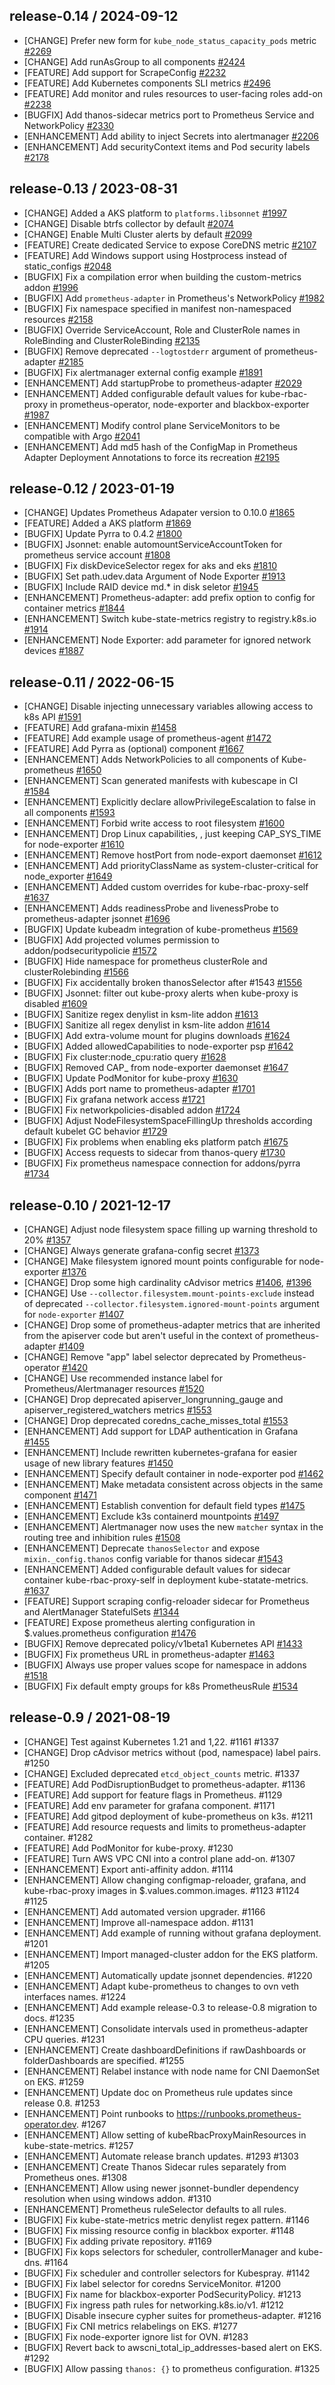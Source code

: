 ## release-0.14 / 2024-09-12

* [CHANGE] Prefer new form for `kube_node_status_capacity_pods` metric [#2269](https://github.com/prometheus-operator/kube-prometheus/pull/2269)
* [CHANGE] Add runAsGroup to all components [#2424](https://github.com/prometheus-operator/kube-prometheus/pull/2424)
* [FEATURE] Add support for ScrapeConfig [#2232](https://github.com/prometheus-operator/kube-prometheus/pull/2232)
* [FEATURE] Add Kubernetes components SLI metrics [#2496](https://github.com/prometheus-operator/kube-prometheus/pull/2496)
* [FEATURE] Add monitor and rules resources to user-facing roles add-on [#2238](https://github.com/prometheus-operator/kube-prometheus/pull/2238)
* [BUGFIX] Add thanos-sidecar metrics port to Prometheus Service and NetworkPolicy [#2330](https://github.com/prometheus-operator/kube-prometheus/pull/2330)
* [ENHANCEMENT] Add ability to inject Secrets into alertmanager [#2206](https://github.com/prometheus-operator/kube-prometheus/pull/2206)
* [ENHANCEMENT] Add securityContext items and Pod security labels [#2178](https://github.com/prometheus-operator/kube-prometheus/pull/2178)

## release-0.13 / 2023-08-31

* [CHANGE] Added a AKS platform to `platforms.libsonnet` [#1997](https://github.com/prometheus-operator/kube-prometheus/pull/1997)
* [CHANGE] Disable btrfs collector by default [#2074](https://github.com/prometheus-operator/kube-prometheus/pull/2074)
* [CHANGE] Enable Multi Cluster alerts by default [#2099](https://github.com/prometheus-operator/kube-prometheus/pull/2099)
* [FEATURE] Create dedicated Service to expose CoreDNS metric [#2107](https://github.com/prometheus-operator/kube-prometheus/pull/2107)
* [FEATURE] Add Windows support using Hostprocess instead of static_configs [#2048](https://github.com/prometheus-operator/kube-prometheus/pull/2048)
* [BUGFIX] Fix a compilation error when building the custom-metrics addon [#1996](https://github.com/prometheus-operator/kube-prometheus/pull/1996)
* [BUGFIX] Add `prometheus-adapter` in Prometheus's NetworkPolicy [#1982](https://github.com/prometheus-operator/kube-prometheus/pull/1982)
* [BUGFIX] Fix namespace specified in manifest non-namespaced resources [#2158](https://github.com/prometheus-operator/kube-prometheus/pull/2158)
* [BUGFIX] Override ServiceAccount, Role and ClusterRole names in RoleBinding and ClusterRoleBinding [#2135](https://github.com/prometheus-operator/kube-prometheus/pull/2135)
* [BUGFIX] Remove deprecated `--logtostderr` argument of prometheus-adapter [#2185](https://github.com/prometheus-operator/kube-prometheus/pull/2185)
* [BUGFIX] Fix alertmanager external config example [#1891](https://github.com/prometheus-operator/kube-prometheus/pull/1891)
* [ENHANCEMENT] Add startupProbe to prometheus-adapter [#2029](https://github.com/prometheus-operator/kube-prometheus/pull/2029)
* [ENHANCEMENT] Added configurable default values for kube-rbac-proxy in prometheus-operator, node-exporter and blackbox-exporter [#1987](https://github.com/prometheus-operator/kube-prometheus/pull/1987)
* [ENHANCEMENT] Modify control plane ServiceMonitors to be compatible with Argo [#2041](https://github.com/prometheus-operator/kube-prometheus/pull/2041)
* [ENHANCEMENT] Add md5 hash of the ConfigMap in Prometheus Adapter Deployment Annotations to force its recreation [#2195](https://github.com/prometheus-operator/kube-prometheus/pull/2195)

## release-0.12 / 2023-01-19

* [CHANGE] Updates Prometheus Adapater version to 0.10.0 [#1865](https://github.com/prometheus-operator/kube-prometheus/pull/1865)
* [FEATURE] Added a AKS platform [#1869](https://github.com/prometheus-operator/kube-prometheus/pull/1869)
* [BUGFIX] Update Pyrra to 0.4.2 [#1800](https://github.com/prometheus-operator/kube-prometheus/pull/1800)
* [BUGFIX] Jsonnet: enable automountServiceAccountToken for prometheus service account [#1808](https://github.com/prometheus-operator/kube-prometheus/pull/1808)
* [BUGFIX] Fix diskDeviceSelector regex for aks and eks [#1810](https://github.com/prometheus-operator/kube-prometheus/pull/1810)
* [BUGFIX] Set path.udev.data Argument of Node Exporter [#1913](https://github.com/prometheus-operator/kube-prometheus/pull/1913)
* [BUGFIX] Include RAID device md.* in disk seletor [#1945](https://github.com/prometheus-operator/kube-prometheus/pull/1945)
* [ENHANCEMENT] Prometheus-adapter: add prefix option to config for container metrics [#1844](https://github.com/prometheus-operator/kube-prometheus/pull/1844)
* [ENHANCEMENT] Switch kube-state-metrics registry to registry.k8s.io [#1914](https://github.com/prometheus-operator/kube-prometheus/pull/1914)
* [ENHANCEMENT] Node Exporter: add parameter for ignored network devices [#1887](https://github.com/prometheus-operator/kube-prometheus/pull/1887)

## release-0.11 / 2022-06-15

* [CHANGE] Disable injecting unnecessary variables allowing access to k8s API [#1591](https://github.com/prometheus-operator/kube-prometheus/pull/1591)
* [FEATURE] Add grafana-mixin [#1458](https://github.com/prometheus-operator/kube-prometheus/pull/1458)
* [FEATURE] Add example usage of prometheus-agent [#1472](https://github.com/prometheus-operator/kube-prometheus/pull/1472)
* [FEATURE] Add Pyrra as (optional) component [#1667](https://github.com/prometheus-operator/kube-prometheus/pull/1667)
* [ENHANCEMENT] Adds NetworkPolicies to all components of Kube-prometheus [#1650](https://github.com/prometheus-operator/kube-prometheus/pull/1650)
* [ENHANCEMENT] Scan generated manifests with kubescape in CI [#1584](https://github.com/prometheus-operator/kube-prometheus/pull/1584)
* [ENHANCEMENT] Explicitly declare allowPrivilegeEscalation to false in all components [#1593](https://github.com/prometheus-operator/kube-prometheus/pull/1593)
* [ENHANCEMENT] Forbid write access to root filesystem [#1600](https://github.com/prometheus-operator/kube-prometheus/pull/1600)
* [ENHANCEMENT] Drop Linux capabilities, , just keeping CAP_SYS_TIME for node-exporter [#1610](https://github.com/prometheus-operator/kube-prometheus/pull/1610)
* [ENHANCEMENT] Remove hostPort from node-export daemonset [#1612](https://github.com/prometheus-operator/kube-prometheus/pull/1612)
* [ENHANCEMENT] Add priorityClassName as system-cluster-critical for node_exporter [#1649](https://github.com/prometheus-operator/kube-prometheus/pull/1649)
* [ENHANCEMENT] Added custom overrides for kube-rbac-proxy-self [#1637](https://github.com/prometheus-operator/kube-prometheus/pull/1637)
* [ENHANCEMENT] Adds readinessProbe and livenessProbe to prometheus-adapter jsonnet [#1696](https://github.com/prometheus-operator/kube-prometheus/pull/1696)
* [BUGFIX] Update kubeadm integration of kube-prometheus [#1569](https://github.com/prometheus-operator/kube-prometheus/pull/1569)
* [BUGFIX] Add projected volumes permission to addon/podsecuritypolicie [#1572](https://github.com/prometheus-operator/kube-prometheus/pull/1572)
* [BUGFIX] Hide namespace for prometheus clusterRole and clusterRolebinding [#1566](https://github.com/prometheus-operator/kube-prometheus/pull/1566)
* [BUGFIX] Fix accidentally broken thanosSelector after #1543 [#1556](https://github.com/prometheus-operator/kube-prometheus/pull/1556)
* [BUGFIX] Jsonnet: filter out kube-proxy alerts when kube-proxy is disabled [#1609](https://github.com/prometheus-operator/kube-prometheus/pull/1609)
* [BUGFIX] Sanitize regex denylist in ksm-lite addon [#1613](https://github.com/prometheus-operator/kube-prometheus/pull/1613)
* [BUGFIX] Sanitize all regex denylist in ksm-lite addon [#1614](https://github.com/prometheus-operator/kube-prometheus/pull/1614)
* [BUGFIX] Add extra-volume mount for plugins downloads [#1624](https://github.com/prometheus-operator/kube-prometheus/pull/1624)
* [BUGFIX] Added allowedCapabilities to node-exporter psp [#1642](https://github.com/prometheus-operator/kube-prometheus/pull/1642)
* [BUGFIX] Fix cluster:node_cpu:ratio query [#1628](https://github.com/prometheus-operator/kube-prometheus/pull/1628)
* [BUGFIX] Removed CAP_ from node-exporter daemonset [#1647](https://github.com/prometheus-operator/kube-prometheus/pull/1647)
* [BUGFIX] Update PodMonitor for kube-proxy [#1630](https://github.com/prometheus-operator/kube-prometheus/pull/1630)
* [BUGFIX] Adds port name to prometheus-adapter [#1701](https://github.com/prometheus-operator/kube-prometheus/pull/1701)
* [BUGFIX] Fix grafana network access [#1721](https://github.com/prometheus-operator/kube-prometheus/pull/1721)
* [BUGFIX] Fix networkpolicies-disabled addon [#1724](https://github.com/prometheus-operator/kube-prometheus/pull/1724)
* [BUGFIX] Adjust NodeFilesystemSpaceFillingUp thresholds according default kubelet GC behavior [#1729](https://github.com/prometheus-operator/kube-prometheus/pull/1729)
* [BUGFIX] Fix problems when enabling eks platform patch [#1675](https://github.com/prometheus-operator/kube-prometheus/pull/1675)
* [BUGFIX] Access requests to sidecar from thanos-query [#1730](https://github.com/prometheus-operator/kube-prometheus/pull/1730)
* [BUGFIX] Fix prometheus namespace connection for addons/pyrra [#1734](https://github.com/prometheus-operator/kube-prometheus/pull/1734)

## release-0.10 / 2021-12-17

* [CHANGE] Adjust node filesystem space filling up warning threshold to 20% [#1357](https://github.com/prometheus-operator/kube-prometheus/pull/1357)
* [CHANGE] Always generate grafana-config secret [#1373](https://github.com/prometheus-operator/kube-prometheus/pull/1373)
* [CHANGE] Make filesystem ignored mount points configurable for node-exporter [#1376](https://github.com/prometheus-operator/kube-prometheus/pull/1376)
* [CHANGE] Drop some high cardinality cAdvisor metrics [#1406](https://github.com/prometheus-operator/kube-prometheus/pull/1406), [#1396](https://github.com/prometheus-operator/kube-prometheus/pull/1396)
* [CHANGE] Use `--collector.filesystem.mount-points-exclude` instead of deprecated `--collector.filesystem.ignored-mount-points` argument for `node-exporter` [#1407](https://github.com/prometheus-operator/kube-prometheus/pull/1407)
* [CHANGE] Drop some of prometheus-adapter metrics that are inherited from the apiserver code but aren't useful in the context of prometheus-adapter [#1409](https://github.com/prometheus-operator/kube-prometheus/pull/1409)
* [CHANGE] Remove "app" label selector deprecated by Prometheus-operator [#1420](https://github.com/prometheus-operator/kube-prometheus/pull/1420)
* [CHANGE] Use recommended instance label for Prometheus/Alertmanager resources [#1520](https://github.com/prometheus-operator/kube-prometheus/pull/1520)
* [CHANGE] Drop deprecated apiserver_longrunning_gauge and apiserver_registered_watchers metrics [#1553](https://github.com/prometheus-operator/kube-prometheus/pull/1553)
* [CHANGE] Drop deprecated coredns_cache_misses_total [#1553](https://github.com/prometheus-operator/kube-prometheus/pull/1553)
* [ENHANCEMENT] Add support for LDAP authentication in Grafana [#1455](https://github.com/prometheus-operator/kube-prometheus/pull/1445)
* [ENHANCEMENT] Include rewritten kubernetes-grafana for easier usage of new library features [#1450](https://github.com/prometheus-operator/kube-prometheus/pull/1450)
* [ENHANCEMENT] Specify default container in node-exporter pod [#1462](https://github.com/prometheus-operator/kube-prometheus/pull/1462)
* [ENHANCEMENT] Make metadata consistent across objects in the same component [#1471](https://github.com/prometheus-operator/kube-prometheus/pull/1471)
* [ENHANCEMENT] Establish convention for default field types [#1475](https://github.com/prometheus-operator/kube-prometheus/pull/1475)
* [ENHANCEMENT] Exclude k3s containerd mountpoints [#1497](https://github.com/prometheus-operator/kube-prometheus/pull/1497)
* [ENHANCEMENT] Alertmanager now uses the new `matcher` syntax in the routing tree and inhibition rules [#1508](https://github.com/prometheus-operator/kube-prometheus/pull/1508)
* [ENHANCEMENT] Deprecate `thanosSelector` and expose `mixin._config.thanos` config variable for thanos sidecar [#1543](https://github.com/prometheus-operator/kube-prometheus/pull/1543)
* [ENHANCEMENT] Added configurable default values for sidecar container kube-rbac-proxy-self in deployment kube-statate-metrics. [#1637](https://github.com/prometheus-operator/kube-prometheus/pull/1637)
* [FEATURE] Support scraping config-reloader sidecar for Prometheus and AlertManager StatefulSets [#1344](https://github.com/prometheus-operator/kube-prometheus/pull/1344)
* [FEATURE] Expose prometheus alerting configuration in $.values.prometheus configuration [#1476](https://github.com/prometheus-operator/kube-prometheus/pull/1476)
* [BUGFIX] Remove deprecated policy/v1beta1 Kubernetes API [#1433](https://github.com/prometheus-operator/kube-prometheus/pull/1433)
* [BUGFIX] Fix prometheus URL in prometheus-adapter [#1463](https://github.com/prometheus-operator/kube-prometheus/pull/1463)
* [BUGFIX] Always use proper values scope for namespace in addons [#1518](https://github.com/prometheus-operator/kube-prometheus/pull/1518)
* [BUGFIX] Fix default empty groups for k8s PrometheusRule [#1534](https://github.com/prometheus-operator/kube-prometheus/pull/1534)

## release-0.9 / 2021-08-19

* [CHANGE] Test against Kubernetes 1.21 and 1,22. #1161 #1337
* [CHANGE] Drop cAdvisor metrics without (pod, namespace) label pairs. #1250
* [CHANGE] Excluded deprecated `etcd_object_counts` metric. #1337
* [FEATURE] Add PodDisruptionBudget to prometheus-adapter. #1136
* [FEATURE] Add support for feature flags in Prometheus. #1129
* [FEATURE] Add env parameter for grafana component. #1171
* [FEATURE] Add gitpod deployment of kube-prometheus on k3s. #1211
* [FEATURE] Add resource requests and limits to prometheus-adapter container. #1282
* [FEATURE] Add PodMonitor for kube-proxy. #1230
* [FEATURE] Turn AWS VPC CNI into a control plane add-on. #1307
* [ENHANCEMENT] Export anti-affinity addon. #1114
* [ENHANCEMENT] Allow changing configmap-reloader, grafana, and kube-rbac-proxy images in $.values.common.images. #1123 #1124 #1125
* [ENHANCEMENT] Add automated version upgrader. #1166
* [ENHANCEMENT] Improve all-namespace addon. #1131
* [ENHANCEMENT] Add example of running without grafana deployment. #1201
* [ENHANCEMENT] Import managed-cluster addon for the EKS platform. #1205
* [ENHANCEMENT] Automatically update jsonnet dependencies. #1220
* [ENHANCEMENT] Adapt kube-prometheus to changes to ovn veth interfaces names. #1224
* [ENHANCEMENT] Add example release-0.3 to release-0.8 migration to docs. #1235
* [ENHANCEMENT] Consolidate intervals used in prometheus-adapter CPU queries. #1231
* [ENHANCEMENT] Create dashboardDefinitions if rawDashboards or folderDashboards are specified. #1255
* [ENHANCEMENT] Relabel instance with node name for CNI DaemonSet on EKS. #1259
* [ENHANCEMENT] Update doc on Prometheus rule updates since release 0.8. #1253
* [ENHANCEMENT] Point runbooks to https://runbooks.prometheus-operator.dev. #1267
* [ENHANCEMENT] Allow setting of kubeRbacProxyMainResources in kube-state-metrics. #1257
* [ENHANCEMENT] Automate release branch updates. #1293 #1303
* [ENHANCEMENT] Create Thanos Sidecar rules separately from Prometheus ones. #1308
* [ENHANCEMENT] Allow using newer jsonnet-bundler dependency resolution when using windows addon. #1310
* [ENHANCEMENT] Prometheus ruleSelector defaults to all rules.
* [BUGFIX] Fix kube-state-metrics metric denylist regex pattern. #1146
* [BUGFIX] Fix missing resource config in blackbox exporter. #1148
* [BUGFIX] Fix adding private repository. #1169
* [BUGFIX] Fix kops selectors for scheduler, controllerManager and kube-dns. #1164
* [BUGFIX] Fix scheduler and controller selectors for Kubespray. #1142
* [BUGFIX] Fix label selector for coredns ServiceMonitor. #1200
* [BUGFIX] Fix name for blackbox-exporter PodSecurityPolicy. #1213
* [BUGFIX] Fix ingress path rules for networking.k8s.io/v1. #1212
* [BUGFIX] Disable insecure cypher suites for prometheus-adapter. #1216
* [BUGFIX] Fix CNI metrics relabelings on EKS. #1277
* [BUGFIX] Fix node-exporter ignore list for OVN. #1283
* [BUGFIX] Revert back to awscni_total_ip_addresses-based alert on EKS. #1292
* [BUGFIX] Allow passing `thanos: {}` to prometheus configuration. #1325
